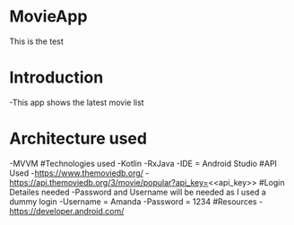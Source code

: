# MovieApp
This is the test
# Introduction
-This app shows the latest movie list
# Architecture used
-MVVM
#Technologies used
-Kotlin
-RxJava
-IDE = Android Studio
#API Used
-https://www.themoviedb.org/
-https://api.themoviedb.org/3/movie/popular?api_key=<<api_key>>
#Login Detailes needed
-Password and Username will be needed as I used a dummy login
-Username = Amanda
-Password = 1234
#Resources
-https://developer.android.com/
